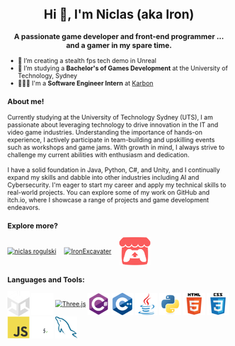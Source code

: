 <h1 align="center">Hi 👋, I'm Niclas (aka Iron)</h1>
<h3 align="center">A passionate game developer and front-end programmer ... and a gamer in my spare time.</h3>
<ul>
  <li>🔭 I’m creating a stealth fps tech demo in Unreal</li>
  <li>🌱 I’m studying a <strong>Bachelor's of Games Development</strong> at the University of Technology, Sydney</li>
  <li>👨🏻‍💼 I'm a <strong>Software Engineer Intern</strong> at <a target="_blank" href="https://karbonhq.com">Karbon</a></li>
</ul>
<h3 align="left">About me!</h3>
<p align="left">Currently studying at the University of Technology Sydney (UTS), I am passionate about leveraging technology to drive innovation in the IT and video game industries. Understanding the importance of hands-on experience, I actively participate in team-building and upskilling events such as workshops and game jams. With growth in mind, I always strive to challenge my current abilities with enthusiasm and dedication.<br><br>I have a solid foundation in Java, Python, C#, and Unity, and I continually expand my skills and dabble into other industries including AI and Cybersecurity. I'm eager to start my career and apply my technical skills to real-world projects. You can explore some of my work on GitHub and itch.io, where I showcase a range of projects and game development endeavors.</p>
<h3 align="left">Explore more?</h3>
<p align="left">
  <a target="_blank" href="https://www.linkedin.com/in/niclas-rogulski-459845302"><img title="niclas rogulski" width="70" alt="niclas rogulski" src="https://raw.githubusercontent.com/rahuldkjain/github-profile-readme-generator/master/src/images/icons/Social/linked-in-alt.svg" align="center"></a> 
  <a target="_blank" href="https://github.com/IronExcavater/IronExcavater"><img width="70" alt="IronExcavater" src="https://raw.githubusercontent.com/rahuldkjain/github-profile-readme-generator/master/src/images/icons/Social/github.svg" align="center"></a> 
  <a target="_blank" href="https://niclas-rogulski.itch.io"><img width="70" alt="niclas rogulski" src="https://raw.githubusercontent.com/IronExcavater/IronExcavater/master/icons/itchio-textless-red.svg" align="center"></a>
</p>
<h3 align="left">Languages and Tools:</h3>
<p align="left">
  <a target="_blank" href="https://unity.com/products/unity-engine"><img width="50" alt="Unity Engine" src="https://raw.githubusercontent.com/IronExcavater/IronExcavater/master/icons/new-unity-white.svg" align="center"></a>
  <a target="_blank" href="https://www.unrealengine.com"><img width="50" alt="Unreal Engine" src="https://raw.githubusercontent.com/IronExcavater/IronExcavater/refs/heads/main/icons/unreal-engine-white.svg" align="center"></a>
  <a target="_blank" href="https://threejs.org"><img width="50" alt="Three.js" src="https://raw.githubusercontent.com/mrdoob/three.js/38bf5f47a8c01a1d12d16a41b4097dc9ee31daad/files/icon.svg" align="center"></a>
  <a target="_blank" href="https://dotnet.microsoft.com/en-us/languages/csharp"><img width="50" alt="Csharp" src="https://raw.githubusercontent.com/devicons/devicon/master/icons/csharp/csharp-original.svg" align="center"></a>
  <a target="_blank" href="https://isocpp.org"><img width="50" alt="C++" src="https://raw.githubusercontent.com/devicons/devicon/refs/heads/master/icons/cplusplus/cplusplus-original.svg" align="center"></a>
  <a target="_blank" href="https://www.java.com"><img width="50" alt="Java" src="https://raw.githubusercontent.com/devicons/devicon/master/icons/java/java-original.svg" align="center"></a>
  <a target="_blank" href="https://www.python.org"><img width="50" alt="Python" src="https://raw.githubusercontent.com/devicons/devicon/master/icons/python/python-original.svg" align="center"></a>
  <a target="_blank" href="https://developer.mozilla.org/en-US/docs/Web/HTML"><img width="50" alt="HTML5" src="https://raw.githubusercontent.com/devicons/devicon/master/icons/html5/html5-original-wordmark.svg" align="center"></a>
  <a target="_blank" href="https://developer.mozilla.org/en-US/docs/Web/CSS"><img width="50" alt="CSS3" src="https://raw.githubusercontent.com/devicons/devicon/master/icons/css3/css3-original-wordmark.svg" align="center"></a>
  <a target="_blank" href="https://developer.mozilla.org/en-US/docs/Web/JavaScript"><img width="50" alt="JavaScript" src="https://raw.githubusercontent.com/devicons/devicon/master/icons/javascript/javascript-original.svg" align="center"></a>
  <a target="_blank" href="https://tiswww.case.edu/php/chet/bash/bashtop.html"><img width="50" alt="Bash" src="https://raw.githubusercontent.com/IronExcavater/IronExcavater/master/icons/bash-white.svg" align="center"></a>
  <a target="_blank" href="https://www.mysql.com"><img width="50" alt="MySQL" src="https://raw.githubusercontent.com/devicons/devicon/master/icons/mysql/mysql-original.svg" align="center"></a>
</p>
